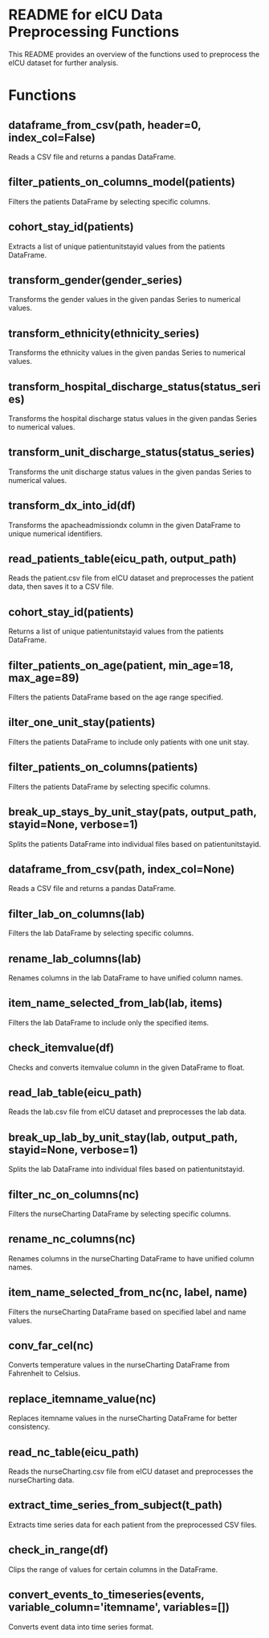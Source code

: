 # README for eICU Data Preprocessing Functions
This README provides an overview of the functions used to preprocess the eICU dataset for further analysis.

# Functions
## dataframe_from_csv(path, header=0, index_col=False)
Reads a CSV file and returns a pandas DataFrame.

## filter_patients_on_columns_model(patients)
Filters the patients DataFrame by selecting specific columns.

## cohort_stay_id(patients)
Extracts a list of unique patientunitstayid values from the patients DataFrame.

## transform_gender(gender_series)
Transforms the gender values in the given pandas Series to numerical values.

## transform_ethnicity(ethnicity_series)
Transforms the ethnicity values in the given pandas Series to numerical values.

## transform_hospital_discharge_status(status_series)
Transforms the hospital discharge status values in the given pandas Series to numerical values.

## transform_unit_discharge_status(status_series)
Transforms the unit discharge status values in the given pandas Series to numerical values.

## transform_dx_into_id(df)
Transforms the apacheadmissiondx column in the given DataFrame to unique numerical identifiers.

## read_patients_table(eicu_path, output_path)
Reads the patient.csv file from eICU dataset and preprocesses the patient data, then saves it to a CSV file.

## cohort_stay_id(patients)
Returns a list of unique patientunitstayid values from the patients DataFrame.

## filter_patients_on_age(patient, min_age=18, max_age=89)
Filters the patients DataFrame based on the age range specified.

## ilter_one_unit_stay(patients)
Filters the patients DataFrame to include only patients with one unit stay.

## filter_patients_on_columns(patients)
Filters the patients DataFrame by selecting specific columns.

## break_up_stays_by_unit_stay(pats, output_path, stayid=None, verbose=1)
Splits the patients DataFrame into individual files based on patientunitstayid.

## dataframe_from_csv(path, index_col=None)
Reads a CSV file and returns a pandas DataFrame.

## filter_lab_on_columns(lab)
Filters the lab DataFrame by selecting specific columns.

## rename_lab_columns(lab)
Renames columns in the lab DataFrame to have unified column names.

## item_name_selected_from_lab(lab, items)
Filters the lab DataFrame to include only the specified items.

## check_itemvalue(df)
Checks and converts itemvalue column in the given DataFrame to float.

## read_lab_table(eicu_path)
Reads the lab.csv file from eICU dataset and preprocesses the lab data.

## break_up_lab_by_unit_stay(lab, output_path, stayid=None, verbose=1)
Splits the lab DataFrame into individual files based on patientunitstayid.

## filter_nc_on_columns(nc)
Filters the nurseCharting DataFrame by selecting specific columns.

## rename_nc_columns(nc)
Renames columns in the nurseCharting DataFrame to have unified column names.

## item_name_selected_from_nc(nc, label, name)
Filters the nurseCharting DataFrame based on specified label and name values.

## conv_far_cel(nc)
Converts temperature values in the nurseCharting DataFrame from Fahrenheit to Celsius.

## replace_itemname_value(nc)
Replaces itemname values in the nurseCharting DataFrame for better consistency.

## read_nc_table(eicu_path)
Reads the nurseCharting.csv file from eICU dataset and preprocesses the nurseCharting data.

## extract_time_series_from_subject(t_path)
Extracts time series data for each patient from the preprocessed CSV files.

## check_in_range(df)
Clips the range of values for certain columns in the DataFrame.

## convert_events_to_timeseries(events, variable_column='itemname', variables=[])
Converts event data into time series format.